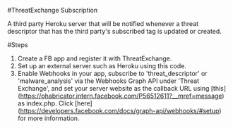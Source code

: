 #ThreatExchange Subscription

A third party Heroku server that will be notified whenever a threat descriptor that has the third party's subscribed tag is updated or created.

#Steps
1. Create a FB app and register it with ThreatExchange.
2. Set up an external server such as Heroku using this code.
3. Enable Webhooks in your app, subscribe to 'threat_descriptor' or 'malware_analysis'  via the Webhooks Graph API under 'Threat Exchange', and set your server website as the callback URL using [this] (https://phabricator.intern.facebook.com/P56512611?__mref=message) as index.php. Click [here] (https://developers.facebook.com/docs/graph-api/webhooks/#setup) for more information.
